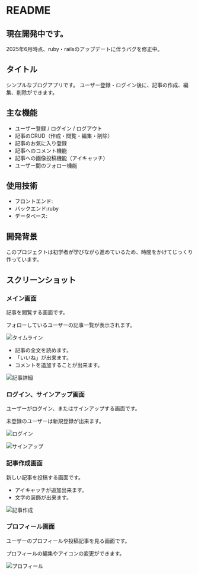 # README

## 現在開発中です。
2025年6月時点、ruby・railsのアップデートに伴うバグを修正中。

## タイトル
シンプルなブログアプリです。
ユーザー登録・ログイン後に、記事の作成、編集、削除ができます。

## 主な機能
- ユーザー登録 / ログイン / ログアウト
- 記事のCRUD（作成・閲覧・編集・削除）
- 記事のお気に入り登録
- 記事へのコメント機能
- 記事への画像投稿機能（アイキャッチ）
- ユーザー間のフォロー機能

## 使用技術
- フロントエンド:
- バックエンド:ruby
- データベース:

## 開発背景
このプロジェクトは初学者が学びながら進めているため、時間をかけてじっくり作っています。

## スクリーンショット

### メイン画面
記事を閲覧する画面です。

フォローしているユーザーの記事一覧が表示されます。

![タイムライン](./images/timeline.png)

- 記事の全文を読めます。
- 「いいね」が出来ます。
- コメントを追加することが出来ます。


![記事詳細](./images/show.png)



### ログイン、サインアップ画面

ユーザーがログイン、またはサインアップする画面です。

未登録のユーザーは新規登録が出来ます。

![ログイン](./images/login.png)

![サインアップ](./images/signup.png)

### 記事作成画面

新しい記事を投稿する画面です。

- アイキャッチが追加出来ます。
- 文字の装飾が出来ます。

![記事作成](./images/new.png)



### プロフィール画面
ユーザーのプロフィールや投稿記事を見る画面です。

プロフィールの編集やアイコンの変更ができます。

![プロフィール](./images/profile.png)

